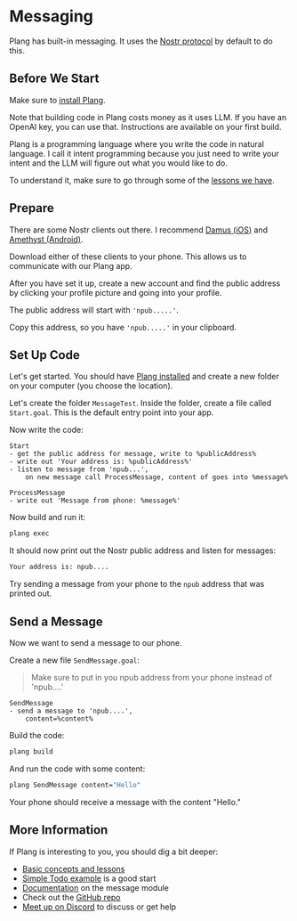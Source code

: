 # Messaging

Plang has built-in messaging. It uses the [Nostr protocol](https://nostr.com/) by default to do this.

## Before We Start

Make sure to [install Plang](https://github.com/PLangHQ/plang/blob/main/Documentation/Install.md).

Note that building code in Plang costs money as it uses LLM. If you have an OpenAI key, you can use that. Instructions are available on your first build.

Plang is a programming language where you write the code in natural language. I call it intent programming because you just need to write your intent and the LLM will figure out what you would like to do.

To understand it, make sure to go through some of the [lessons we have](https://github.com/PLangHQ/plang/blob/main/Documentation/blogs/Lesson%202.md).

## Prepare

There are some Nostr clients out there. I recommend [Damus (iOS)](https://apps.apple.com/us/app/damus/id1628663131) and [Amethyst (Android)](https://play.google.com/store/apps/details?id=com.vitorpamplona.amethyst&hl=en).

Download either of these clients to your phone. This allows us to communicate with our Plang app.

After you have set it up, create a new account and find the public address by clicking your profile picture and going into your profile.

The public address will start with `'npub.....'`.

Copy this address, so you have `'npub.....'` in your clipboard.

## Set Up Code

Let's get started. You should have [Plang installed](https://github.com/PLangHQ/plang/blob/main/Documentation/Install.md) and create a new folder on your computer (you choose the location).

Let's create the folder `MessageTest`. Inside the folder, create a file called `Start.goal`. This is the default entry point into your app.

Now write the code:

```plang
Start
- get the public address for message, write to %publicAddress%
- write out 'Your address is: %publicAddress%'
- listen to message from 'npub...', 
    on new message call ProcessMessage, content of goes into %message%

ProcessMessage
- write out 'Message from phone: %message%'
```

Now build and run it:

```bash
plang exec
```

It should now print out the Nostr public address and listen for messages:

```bash
Your address is: npub....
```

Try sending a message from your phone to the `npub` address that was printed out.

## Send a Message

Now we want to send a message to our phone.

Create a new file `SendMessage.goal`:
> Make sure to put in you npub address from your phone instead of 'npub....'
```plang
SendMessage
- send a message to 'npub....',
    content=%content%
```

Build the code:

```bash
plang build
```

And run the code with some content:

```bash
plang SendMessage content="Hello"
```

Your phone should receive a message with the content "Hello."

## More Information

If Plang is interesting to you, you should dig a bit deeper:

* [Basic concepts and lessons](https://github.com/PLangHQ/plang/blob/main/Documentation/blogs/Lesson%202.md)
* [Simple Todo example](https://github.com/PLangHQ/plang/blob/main/Documentation/Todo_webservice.md) is a good start
* [Documentation](https://github.com/PLangHQ/plang/blob/main/Documentation/modules/PLang.Modules.MessageModule.md) on the message module
* Check out the [GitHub repo](https://github.com/PLangHQ/)
* [Meet up on Discord](https://discord.gg/A8kYUymsDD) to discuss or get help
